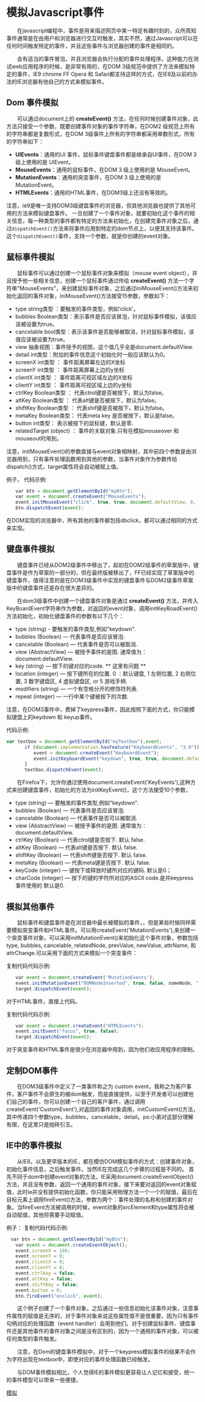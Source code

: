 # 模拟Javascript事件

　　在javascript编程中，事件是用来描述网页中某一特定有趣时刻的，众所周知事件通常是在由用户和浏览器进行交互时触发，其实不然，通过Javascript可以在任何时间触发特定的事件，并且这些事件与浏览器创建的事件是相同的。

　　会有适当的事件冒泡，并且浏览器会执行分配的事件处理程序。这种能力在测试web应用程序的时候，是非常有用的，在DOM 3级规范中提供了方法来模拟特定的事件，IE9 chrome FF Opera 和 Safari都支持这样的方式，在IE8及以前的办法的IE浏览器有他自己的方式来模拟事件。

## Dom 事件模拟 

　　可以通过document上的 **createEvent()** 方法，在任何时候创建事件对象，此方法只接受一个参数，既要创建事件对象的事件字符串，在DOM2 级规范上所有的字符串都是复数形式，在DOM 3级事件上所有的字符串都采用单数形式，所有的字符串如下： 
+ **UIEvents**：通用的UI 事件，鼠标事件键盘事件都是继承自UI事件，在DOM 3 级上使用的是 UIEvent。 
+ **MouseEvents**：通用的鼠标事件，在DOM 3 级上使用的是 MouseEvent。 
+ **MutationEvents**：通用的突变事件，在DOM 3 级上使用的是 MutationEvent。 
+ **HTMLEvents**：通用的HTML事件，在DOM3级上还没有等效的。 

注意，ie9是唯一支持DOM3级键盘事件的浏览器，但其他浏览器也提供了其他可用的方法来模拟键盘事件。 
一旦创建了一个事件对象，就要初始化这个事件的相关信息，每一种类型的事件都有特定的方法来初始化，在创建完事件对象之后，通过`dispatchEvent()`方法来将事件应用到特定的dom节点上，以便其支持该事件。这个`dispatchEvent()`事件，支持一个参数，就是你创建的event对象。

## 鼠标事件模拟 
　　鼠标事件可以通过创建一个鼠标事件对象来模拟（mouse event object），并且授予他一些相关信息，创建一个鼠标事件通过传给 **createEvent()** 方法一个字符串"MouseEvents"，来创建鼠标事件对象，之后通过iniMouseEvent()方法来初始化返回的事件对象，iniMouseEvent()方法接受15参数，参数如下： 

+ type string类型 ：要触发的事件类型，例如‘click'。 
+ bubbles Boolean类型：表示事件是否应该冒泡，针对鼠标事件模拟，该值应该被设置为true。 
+ cancelable bool类型：表示该事件是否能够被取消，针对鼠标事件模拟，该值应该被设置为true。
+ view 抽象视图：事件授予的视图，这个值几乎全是document.defaultView. 
+ detail int类型：附加的事件信息这个初始化时一般应该默认为0。 
+ screenX int类型 ： 事件距离屏幕左边的X坐标 
+ screenY int类型 ： 事件距离屏幕上边的y坐标 
+ clientX int类型 ： 事件距离可视区域左边的X坐标 
+ clientY int类型 ： 事件距离可视区域上边的y坐标 
+ ctrlKey Boolean类型 ： 代表ctrol键是否被按下，默认为false。 
+ altKey Boolean类型 ： 代表alt键是否被按下，默认为false。 
+ shiftKey Boolean类型 ： 代表shif键是否被按下，默认为false。 
+ metaKey Boolean类型： 代表meta key 是否被按下，默认是false。 
+ button int类型： 表示被按下的鼠标键，默认是零. 
+ relatedTarget (object) ： 事件的关联对象.只有在模拟mouseover 和 mouseout时用到。

注意，initMouseEvent()的参数直接与event对象相映射，其中前四个参数是由浏览器用到，只有事件处理函数用到其他的参数，当事件对象作为参数传给dispatch()方式，target属性将会自动被赋上值。

例子， 代码示例:
```js
　　var btn = document.getElementById("myBtn"); 
　　var event = document.createEvent("MouseEvents"); 
　　event.initMouseEvent("click", true, true, document.defaultView, 0, 0, 0, 0, 0,false, false, false, false, 0, null); 
　　btn.dispatchEvent(event);
```
在DOM实现的浏览器中，所有其他的事件都包括dbclick，都可以通过相同的方式来实现。 

## 键盘事件模拟 

　　键盘事件已经从DOM2级事件中移出了，起初在DOM2级事件的草案版中，键盘事件是作为草案的一部分的，但在最终版被移出了，FF已经实现了草案版中的键盘事件，值得注意的是在DOM3级事件中实现的键盘事件与DOM2级事件草案版中的键盘事件还是存在很大差异的。 

　　在dom3级事件中创建一个键盘事件对象是通过 **createEvent()** 方法，并传入KeyBoardEvent字符串作为参数，对返回的event对象，调用initKeyBoadEvent()方法初始化，初始化键盘事件的参数有以下几个： 
+ type (string) - 要触发的事件类型,例如"keydown". 
+ bubbles (Boolean) — 代表事件是否应该冒泡. 
+ cancelable (Boolean) — 代表事件是否可以被取消. 
+ view (AbstractView) — 被授予事件的是图. 通常值为：document.defaultView. 
+ key (string) — 按下的键对应的code. ** 这里有问题 **
+ location (integer) — 按下键所在的位置. 0 ：默认键盘, 1 左侧位置, 2 右侧位置, 3 数字键盘区, 4 虚拟键盘区, or 5 游戏手柄. 
+ modifiers (string) — 一个有空格分开的修饰符列表. 
+ repeat (integer) — 一行中某个键被按下的次数.

注意，在DOM3事件中，费掉了keypress事件，因此按照下面的方式，你只能模拟键盘上的keydown 和 keyup事件。 

代码示例:
```js
var textbox = document.getElementById("myTextbox"),event; 
　　　　if (document.implementation.hasFeature("KeyboardEvents", "3.0")){ 
　　　　　　event = document.createEvent("KeyboardEvent"); 
　　　　　　event.initKeyboardEvent("keydown", true, true, document.defaultView, "a",0, "Shift", 0); 
　　　　} 
　　　　textbox.dispatchEvent(event);
```

　　在Firefox下，允许你通过使用document.createEvent('KeyEvents'),这种方式来创建键盘事件，初始化的方法为initKeyEvent()，这个方法接受10个参数， 
　
+ type (string) — 要触发的事件类型,例如"keydown". 
+ bubbles (Boolean) — 代表事件是否应该冒泡. 
+ cancelable (Boolean) — 代表事件是否可以被取消. 
+ view (AbstractView) — 被授予事件的是图. 通常值为：document.defaultView. 
+ ctrlKey (Boolean) — 代表ctrol键是否按下. 默认 false. 
+ altKey (Boolean) — 代表alt键是否按下. 默认 false. 
+ shiftKey (Boolean) — 代表shift键是否按下. 默认 false. 
+ metaKey (Boolean) — 代表meta键是否按下. 默认 false. 
+ keyCode (integer) — 键按下或释放时键所对应的键码. 默认是0； 
+ charCode (integer) — 按下的键的字符所对应的ASCII code.是共keypress事件使用的 默认是0. 
 
## 模拟其他事件 

　　鼠标事件和键盘事件是在浏览器中最长被模拟的事件，，但是某些时候同样需要模拟突变事件和HTML事件。可以用createEvent('MutationEvents'),来创建一个突变事件对象，可以采用initMutationEvent()来初始化这个事件对象，参数包括type, bubbles, cancelable, relatedNode, prevValue, 
newValue, attrName, 和attrChange.可以采用下面的方式来模拟一个突变事件： 
 
复制代码代码示例:
```js
　　var event = document.createEvent('MutationEvents'); 
　　event.initMutationEvent("DOMNodeInserted", true, false, someNode, "","","",0); 
　　target.dispatchEvent(event);
```
对于HTML事件，直接上代码。 
 

复制代码代码示例:
```js
　　var event = document.createEvent("HTMLEvents"); 
　　event.initEvent("focus", true, false); 
　　target.dispatchEvent(event);
```
对于突变事件和HTML事件是很少在浏览器中用到，因为他们收应用程序的限制。

## 定制DOM事件 

　　在DOM3级事件中定义了一类事件称之为 custom event，我称之为客户事件，客户事件不会原生的被dom触发，而是直接提供，以至于开发者可以创建他们自己的事件，你可以创建一个自己的客户事件，通过调用createEvent('CustomEvent'),对返回的事件对象调用，initCustomEvent()方法，其中传递四个参数type，bubbles，cancelable，detail。ps:小弟对这部分理解有限，在这里只是抛砖引玉。

## IE中的事件模拟 
　　从IE8，以及更早版本的IE，都在模仿DOM模拟事件的方式：创建事件对象，初始化事件信息，之后触发事件。当然IE在完成这几个步骤的过程是不同的。 
首先不同于dom中创建event对象的方法，IE采用document.createEventObject()方法，并且没有参数，返回一个通用的事件对象，接下来要对返回的event对象赋值，此时ie并没有提供初始化函数，你只能采用物理方法一个一个的赋值，最后在目标元素上调用fireEvent()方法，参数为两个：事件处理的名称和创建的事件对象。当fireEvent方法被调用的时候，event对象的srcElement和type属性将会被自动赋值，其他将需要手动赋值。

例子： 
复制代码代码示例:
```js
　var btn = document.getElementById("myBtn"); 
　　var event = document.createEventObject(); 
　　event.screenX = 100; 
　　event.screenY = 0; 
　　event.clientX = 0; 
　　event.clientY = 0; 
　　event.ctrlKey = false; 
　　event.altKey = false; 
　　event.shiftKey = false; 
　　event.button = 0; 
　　btn.fireEvent("onclick", event);
```
　　这个例子创建了一个事件对象，之后通过一些信息初始化该事件对象，注意事件属性的赋值是无序的，对于事件对象来说这些属性值不是很重要，因为只有事件句柄对应的处理函数（event handler）会用到他们。对于创建鼠标事件、键盘事件还是其他事件的事件对象之间是没有区别的，因为一个通用的事件对象，可以被任何类型的事件触发。

　　注意，在Dom的键盘事件模拟中，对于一个keypress模拟事件的结果不会作为字符出现在textbox中，即使对应的事件处理函数已经触发。

　　与DOM事件模拟相比，个人觉得IE的事件模拟更容易让人记忆和接受，统一的事件模型可以带来一些便捷。



[模拟](https://blog.csdn.net/gold0523/article/details/41064449?utm_medium=distribute.pc_relevant.none-task-blog-BlogCommendFromMachineLearnPai2-2.control&depth_1-utm_source=distribute.pc_relevant.none-task-blog-BlogCommendFromMachineLearnPai2-2.control)